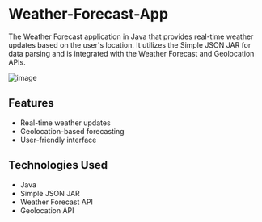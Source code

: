 # Weather-Forecast-App
The Weather Forecast application in Java that provides real-time weather updates based on the user's location. It utilizes the Simple JSON JAR for data parsing and is integrated with the Weather Forecast and Geolocation APIs.

![image](https://github.com/gambre09/Weather-Forecast-App/assets/115577142/a5a54cf8-2f1f-4816-9e6e-69301c3f58f3)

## Features

- Real-time weather updates
- Geolocation-based forecasting
- User-friendly interface

## Technologies Used

- Java
- Simple JSON JAR
- Weather Forecast API
- Geolocation API
